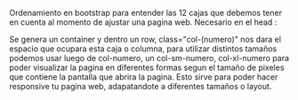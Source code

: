 Ordenamiento en bootstrap para entender las 12 cajas que debemos tener en cuenta al momento de ajustar una pagina web. 
Necesario en el head : <link href="https://cdn.jsdelivr.net/npm/bootstrap@5.3.3/dist/css/bootstrap.min.css" rel="stylesheet" integrity="sha384-QWTKZyjpPEjISv5WaRU9OFeRpok6YctnYmDr5pNlyT2bRjXh0JMhjY6hW+ALEwIH" crossorigin="anonymous">

Se genera un container y dentro un row, class="col-(numero)" nos dara el espacio que ocupara esta caja o columna, para utilizar distintos tamaños podemos usar luego de col-numero, un col-sm-numero, col-xl-numero para poder visualizar la pagina en diferentes formas segun el tamaño de pixeles que contiene la pantalla que abrira la pagina. 
Esto sirve para poder hacer responsive tu pagina web, adapatandote a diferentes tamaños o layout. 
